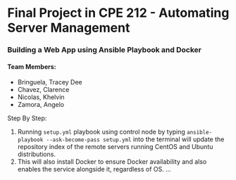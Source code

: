 # Final Project in CPE 212 - Automating Server Management
### Building a Web App using Ansible Playbook and Docker
#### Team Members:
- Bringuela, Tracey Dee
- Chavez, Clarence
- Nicolas, Khelvin
- Zamora, Angelo

Step By Step:

1. Running `setup.yml` playbook using control node by typing `ansible-playbook --ask-become-pass setup.yml` into the terminal will update the repository index of the remote servers running CentOS and Ubuntu distributions.
2. This will also install Docker to ensure Docker availability and also enables the service alongside it, regardless of OS.
...
